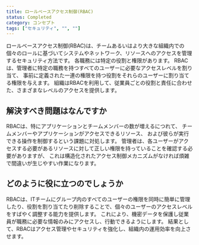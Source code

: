 ```yaml
---
title: ロールベースアクセス制御(RBAC)
status: Completed
category: コンセプト
tags: ["セキュリティ", "", ""]
---
```


ロールベースアクセス制御(RBAC)は、チームあるいはより大きな組織内での個々のロールに基づいてシステムやネットワーク、リソースへのアクセスを管理するセキュリティ方法です。
各職務には特定の役割と権限があります。
RBACは、管理者に特定の職務を持つすべてのユーザーに必要なアクセスレベルを割り当て、
事前に定義された一連の権限を持つ役割をそれらのユーザーに割り当てる権限を与えます。
組織はRBACを利用して、従業員ごとの役割と責任に合わせた、さまざまなレベルのアクセスを提供します。

## 解決すべき問題はなんですか

RBACは、特にアプリケーションとチームメンバーの数が増えるにつれて、
チームメンバーやアプリケーションがアクセスできるリソース、
および彼らが実行できる操作を制御するという課題に対処します。
管理者は、各ユーザーがアクセスする必要があるリソースに対して正しい権限を持っていることを確認する必要がありますが、
これは構造化されたアクセス制御メカニズムがなければ煩雑で間違いが生じやすい作業になります。

## どのように役に立つのでしょうか

RBACは、ITチームにグループ内のすべてのユーザーの権限を同時に簡単に管理したり、役割を割り当てたり削除することで、個々のユーザーのアクセスレベルをすばやく調整する能力を提供します。
これにより、機密データを保護し従業員が職務に必要な情報のみにアクセスし、行動できるようにします。
結果として、RBACはアクセス管理やセキュリティを強化し、組織内の運用効率を向上させます。
